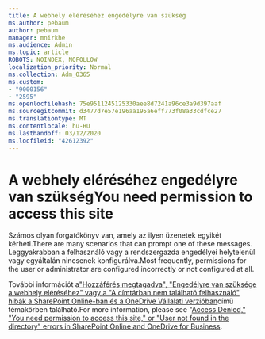 ```yaml
---
title: A webhely eléréséhez engedélyre van szükség
ms.author: pebaum
author: pebaum
manager: mnirkhe
ms.audience: Admin
ms.topic: article
ROBOTS: NOINDEX, NOFOLLOW
localization_priority: Normal
ms.collection: Adm_O365
ms.custom:
- "9000156"
- "2595"
ms.openlocfilehash: 75e9511245125330aee8d7241a96ce3a9d397aaf
ms.sourcegitcommit: d3477d7e57e196aa195a6eff773f08a33cdfce27
ms.translationtype: MT
ms.contentlocale: hu-HU
ms.lasthandoff: 03/12/2020
ms.locfileid: "42612392"
---
```

# <a name="you-need-permission-to-access-this-site"></a><span data-ttu-id="77569-102">A webhely eléréséhez engedélyre van szükség</span><span class="sxs-lookup"><span data-stu-id="77569-102">You need permission to access this site</span></span>

<span data-ttu-id="77569-103">Számos olyan forgatókönyv van, amely az ilyen üzenetek egyikét kérheti.</span><span class="sxs-lookup"><span data-stu-id="77569-103">There are many scenarios that can prompt one of these messages.</span></span> <span data-ttu-id="77569-104">Leggyakrabban a felhasználó vagy a rendszergazda engedélyei helytelenül vagy egyáltalán nincsenek konfigurálva.</span><span class="sxs-lookup"><span data-stu-id="77569-104">Most frequently, permissions for the user or administrator are configured incorrectly or not configured at all.</span></span> 

<span data-ttu-id="77569-105">További információt a["Hozzáférés megtagadva", "Engedélyre van szüksége a webhely eléréséhez" vagy a "A címtárban nem található felhasználó" hibák a SharePoint Online-ban és a OneDrive Vállalati verzióban](https://docs.microsoft.com/sharepoint/support/administration/access-denied-or-need-permission-error-sharepoint-online-or-onedrive-for-business)című témakörben található.</span><span class="sxs-lookup"><span data-stu-id="77569-105">For more information, please see "[Access Denied," "You need permission to access this site," or "User not found in the directory" errors in SharePoint Online and OneDrive for Business](https://docs.microsoft.com/sharepoint/support/administration/access-denied-or-need-permission-error-sharepoint-online-or-onedrive-for-business).</span></span>
